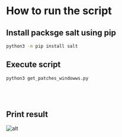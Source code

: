 # How to run the script

## Install packsge salt using pip
```bash
python3 -m pip install salt
```

## Execute script
```bash
python3 get_patches_windowws.py
```

<br/>
<br/>

## Print result
![alt](https://i.imgur.com/myzewcu.png)
